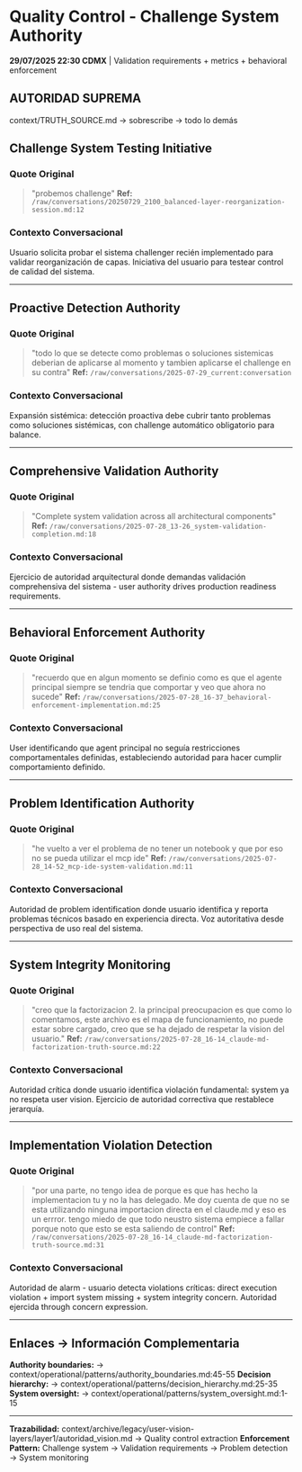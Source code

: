# Quality Control - Challenge System Authority

**29/07/2025 22:30 CDMX** | Validation requirements + metrics + behavioral enforcement

## AUTORIDAD SUPREMA
context/TRUTH_SOURCE.md → sobrescribe → todo lo demás

## Challenge System Testing Initiative

### Quote Original
> "probemos challenge"
**Ref:** `/raw/conversations/20250729_2100_balanced-layer-reorganization-session.md:12`

### Contexto Conversacional  
Usuario solicita probar el sistema challenger recién implementado para validar reorganización de capas. Iniciativa del usuario para testear control de calidad del sistema.

---

## Proactive Detection Authority

### Quote Original
> "todo lo que se detecte como problemas o soluciones sistemicas deberian de aplicarse al momento y tambien aplicarse el challenge en su contra"
**Ref:** `/raw/conversations/2025-07-29_current:conversation`

### Contexto Conversacional
Expansión sistémica: detección proactiva debe cubrir tanto problemas como soluciones sistémicas, con challenge automático obligatorio para balance.

---

## Comprehensive Validation Authority

### Quote Original
> "Complete system validation across all architectural components"
**Ref:** `/raw/conversations/2025-07-28_13-26_system-validation-completion.md:18`

### Contexto Conversacional
Ejercicio de autoridad arquitectural donde demandas validación comprehensiva del sistema - user authority drives production readiness requirements.

---

## Behavioral Enforcement Authority

### Quote Original
> "recuerdo que en algun momento se definio como es que el agente principal siempre se tendria que comportar y veo que ahora no sucede"
**Ref:** `/raw/conversations/2025-07-28_16-37_behavioral-enforcement-implementation.md:25`

### Contexto Conversacional
User identificando que agent principal no seguía restricciones comportamentales definidas, estableciendo autoridad para hacer cumplir comportamiento definido.

---

## Problem Identification Authority

### Quote Original
> "he vuelto a ver el problema de no tener un notebook y que por eso no se pueda utilizar el mcp ide"
**Ref:** `/raw/conversations/2025-07-28_14-52_mcp-ide-system-validation.md:11`

### Contexto Conversacional
Autoridad de problem identification donde usuario identifica y reporta problemas técnicos basado en experiencia directa. Voz autoritativa desde perspectiva de uso real del sistema.

---

## System Integrity Monitoring

### Quote Original
> "creo que la factorizacion 2. la principal preocupacion es que como lo comentamos, este archivo es el mapa de funcionamiento, no puede estar sobre cargado, creo que se ha dejado de respetar la vision del usuario."
**Ref:** `/raw/conversations/2025-07-28_16-14_claude-md-factorization-truth-source.md:22`

### Contexto Conversacional
Autoridad crítica donde usuario identifica violación fundamental: system ya no respeta user vision. Ejercicio de autoridad correctiva que restablece jerarquía.

---

## Implementation Violation Detection

### Quote Original
> "por una parte, no tengo idea de porque es que has hecho la implementacion tu y no la has delegado. Me doy cuenta de que no se esta utilizando ninguna importacion directa en el claude.md y eso es un errror. tengo miedo de que todo neustro sistema empiece a fallar porque noto que esto se esta saliendo de control"
**Ref:** `/raw/conversations/2025-07-28_16-14_claude-md-factorization-truth-source.md:31`

### Contexto Conversacional
Autoridad de alarm - usuario detecta violations críticas: direct execution violation + import system missing + system integrity concern. Autoridad ejercida through concern expression.

---

## Enlaces → Información Complementaria
**Authority boundaries:** → context/operational/patterns/authority_boundaries.md:45-55
**Decision hierarchy:** → context/operational/patterns/decision_hierarchy.md:25-35
**System oversight:** → context/operational/patterns/system_oversight.md:1-15

---
**Trazabilidad:** context/archive/legacy/user-vision-layers/layer1/autoridad_vision.md → Quality control extraction
**Enforcement Pattern:** Challenge system → Validation requirements → Problem detection → System monitoring